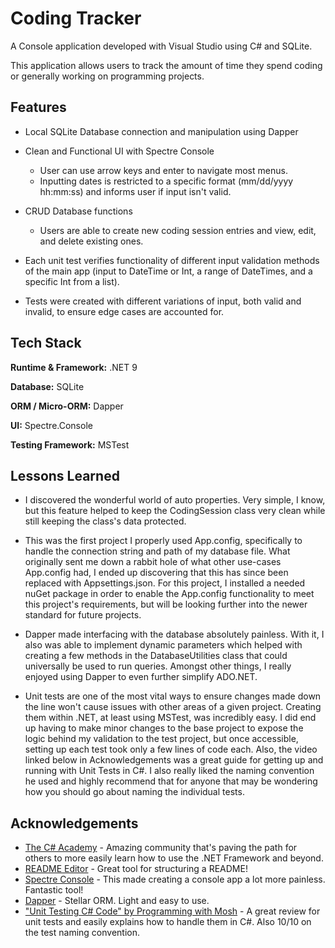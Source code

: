 
# Coding Tracker

A Console application developed with Visual Studio using C# and SQLite.

This application allows users to track the amount of time they spend coding or generally working on programming projects.


## Features

- Local SQLite Database connection and manipulation using Dapper

- Clean and Functional UI with Spectre Console
    - User can use arrow keys and enter to navigate most menus.
    - Inputting dates is restricted to a specific format (mm/dd/yyyy hh:mm:ss) and informs user if input isn't valid.

- CRUD Database functions
    - Users are able to create new coding session entries and view, edit, and delete existing ones.

- Each unit test verifies functionality of different input validation methods of the main app (input to DateTime or Int, a range of DateTimes, and a specific Int from a list).
  
- Tests were created with different variations of input, both valid and invalid, to ensure edge cases are accounted for. 

## Tech Stack

**Runtime & Framework:** .NET 9

**Database:** SQLite

**ORM / Micro-ORM:** Dapper

**UI:** Spectre.Console

**Testing Framework:** MSTest


## Lessons Learned

- I discovered the wonderful world of auto properties. Very simple, I know, but this feature helped to keep the CodingSession class very clean while still keeping the class's data protected.

- This was the first project I properly used App.config, specifically to handle the connection string and path of my database file. What originally sent me down a rabbit hole of what other use-cases App.config had, I ended up discovering that this has since been replaced with Appsettings.json. For this project, I installed a needed nuGet package in order to enable the App.config functionality to meet this project's requirements, but will be looking further into the newer standard for future projects.

- Dapper made interfacing with the database absolutely painless. With it, I also was able to implement dynamic parameters which helped with creating a few methods in the DatabaseUtilities class that could universally be used to run queries. Amongst other things, I really enjoyed using Dapper to even further simplify ADO.NET.

- Unit tests are one of the most vital ways to ensure changes made down the line won't cause issues with other areas of a given project. Creating them within .NET, at least using MSTest, was incredibly easy. I did end up having to make minor changes to the base project to expose the logic behind my validation to the test project, but once accessible, setting up each test took only a few lines of code each. Also, the video linked below in Acknowledgements was a great guide for getting up and running with Unit Tests in C#. I also really liked the naming convention he used and highly recommend that for anyone that may be wondering how you should go about naming the individual tests.
## Acknowledgements

 - [The C# Academy](https://www.thecsharpacademy.com/) - Amazing community that's paving the path for others to more easily learn how to use the .NET Framework and beyond.
 - [README Editor](https://readme.so/editor) - Great tool for structuring a README!
 - [Spectre Console](https://spectreconsole.net) - This made creating a console app a lot more painless. Fantastic tool!
 - [Dapper](https://www.learndapper.com) - Stellar ORM. Light and easy to use.
 - ["Unit Testing C# Code" by Programming with Mosh](https://www.youtube.com/watch?v=HYrXogLj7vg) - A great review for unit tests and easily explains how to handle them in C#. Also 10/10 on the test naming convention. 

